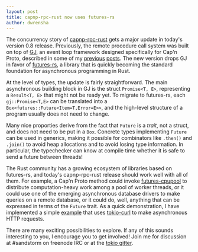 ```yaml
---
layout: post
title: capnp-rpc-rust now uses futures-rs
author: dwrensha
---
```


The concurrency story of
[capnp-rpc-rust](https://github.com/dwrensha/capnp-rpc-rust)
gets a major update in today's version 0.8 release.
Previously, the remote procedure call system was built
on top of [GJ](https://github.com/dwrensha/gj),
an event loop framework designed specifically for Cap'n Proto,
described in some of my [previous]({{site.baseurl}}/2015/05/25/asynchronous-io-with-promises.html)
[posts]({{site.baseurl}}/2016/01/11/async-rpc.html).
The new version drops GJ in favor of
[futures-rs](https://github.com/alexcrichton/futures-rs),
a library that is quickly becoming the standard
foundation for asynchronous programming in Rust.

At the level of types, the update is fairly
straightforward.
The main asynchronous building block in GJ is the struct
`Promise<T, E>`, representing a `Result<T, E>` that might not
be ready yet. To migrate to futures-rs, each `gj::Promise<T,E>` can be translated into
a `Box<futures::Future<Item=T,Error=E>>`,
and the high-level structure of a program usually does not need to change.

Many nice proporties derive from the fact that `Future` is a *trait*, not a struct,
and does not need to be put in a `Box`.
Concrete types implementing `Future` can be used in generics,
making it possible for combinators like `.then()` and `.join()`
to avoid heap allocations
and to avoid losing type information.
In particular, the typechecker can know at compile time
whether it is safe to send a future between threads!

The Rust community has a growing ecosystem of libraries based on
futures-rs, and today's capnp-rpc-rust release
should work well with all of them.
For example, a Cap'n Proto method could invoke
[futures-cpupool](https://crates.io/crates/futures-cpupool)
to distribute computation-heavy work among a pool of worker threads,
or it could use one of the emerging asynchronous database drivers
to make queries on a remote database, or it could do,
well, anything that can be expressed in terms of the `Future` trait.
As a quick demonstration, I have implemented a
simple [example](https://github.com/dwrensha/capnp-rpc-rust/tree/master/examples/http-requests)
that uses [tokio-curl](https://github.com/tokio-rs/tokio-curl)
to make asynchronous HTTP requests.

There are many exciting possibilities to explore.
If any of this sounds interesting to you, I encourage you to get involved!
Join me for discussion at \#sandstorm on freenode IRC or at the
[tokio gitter](https://gitter.im/tokio-rs/tokio).



